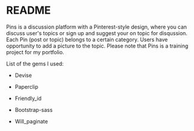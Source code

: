 # README

Pins is a discussion platform with a Pinterest-style design, where you can discuss user's topics or sign up and suggest your on topic for disqussion. Each Pin (post or topic) belongs to a certain category. Users have opportunity to add a picture to the topic. Please note that Pins is a training project for my portfolio.

List of the gems I used:

* Devise

* Paperclip

* Friendly_id

* Bootstrap-sass

* Will_paginate

